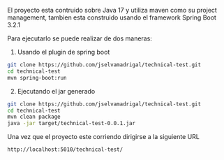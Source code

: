 El proyecto esta contruido sobre Java 17 y utiliza maven como su project management, tambien esta construido usando el framework Spring Boot 3.2.1

Para ejecutarlo se puede realizar de dos maneras:

1. Usando el plugin de spring boot

```bash
git clone https://github.com/jselvamadrigal/technical-test.git
cd technical-test
mvn spring-boot:run
```

2. Ejecutando el jar generado

```bash
git clone https://github.com/jselvamadrigal/technical-test.git
cd technical-test
mvn clean package
java -jar target/technical-test-0.0.1.jar
```


Una vez que el proyecto este corriendo dirigirse a la siguiente URL

```Link
http://localhost:5010/technical-test/
```
